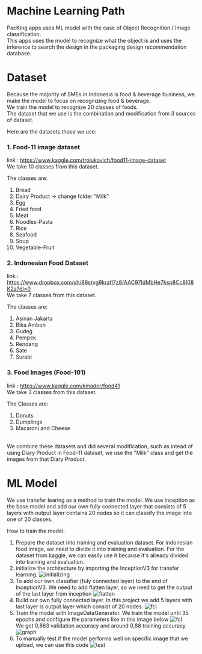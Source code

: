 # Machine Learning Path

PacKing apps uses ML model with the case of Object Recognition / Image classification.<br>
This apps uses the model to recognize what the object is and uses the inference to search the design in the packaging design recommendation database.

# Dataset

Because the majority of SMEs in Indonesia is food & beverage business, we make the model to focus on recognizing food & beverage.<br>
We train the model to recognize 20 classes of foods.<br>
The dataset that we use is the combination and modification from 3 sources of dataset.


Here are the datasets those we use:

### 1. Food-11 image dataset
link : https://www.kaggle.com/trolukovich/food11-image-dataset<br>We take 10 classes from this dataset. 

The classes are:
1. Bread
2. Dairy Product -> change folder "Milk"
3. Egg
4. Fried food
5. Meat
6. Noodles-Pasta
7. Rice
8. Seafood
9. Soup
10. Vegetable-Fruit 

### 2. Indonesian Food Dataset
link : https://www.dropbox.com/sh/88stvg9krafl7z8/AAC97IdMbHe7ksp8Cc8I08K2a?dl=0<br>
We take 7 classes from this dataset.

The classes are:

1. Asinan Jakarta
2. Bika Ambon
3. Gudeg
4. Pempek
5. Rendang
6. Sate
7. Surabi


### 3. Food Images (Food-101)
link : https://www.kaggle.com/kmader/food41<br>
We take 3 classes from this dataset.

The Classes are:

1. Donuts
2. Dumplings
3. Macaroni and Cheese


<br>We combine these datasets and did several modification, such as intead of using Diary Product in Food-11 dataset, we use the "Milk" class and get the images from that Diary Product.

# ML Model
We use transfer learing as a method to train the model. We use Inception as the base model and add our own fully connected layer that consists of 5 layers with output layer contains 20 nodes so it can classify the image into one of 20 classes.


How to train the model:
1. Prepare the dataset into training and evaluation dataset. For indonesian food image, we need to divide it into training and evaluation. For the dataset from kaggle, we can easily use it because it's already divided into training and evaluation.
2. initialize the architecture by importing the InceptionV3 for transfer learning.
![initializing](https://i.ibb.co/wwVCGy9/jupy1.png)
3. To add our own classifier (fuly connected layer) to the end of InceptionV3. We need to add flatten layer, so we need to get the output of the last layer from inception
![flatten](https://i.ibb.co/7Spwcc7/jupy2.png)
4. Build our own fully connected layer. In this project we add 5 layers with last layer is output layer which consist of 20 nodes.
![fcl](https://i.ibb.co/LCV3BvZ/jupy3.png)
5. Train the model with ImageDataGenerator. We train the model until 35 epochs and configure the parameters like in this image below
![fcl](https://i.ibb.co/TT1wpL4/jupy4.png)
<br>We get 0,863 validation accuracy and around 0,88 training accuracy<br>
![graph](https://i.ibb.co/kXPHRQM/bangkit.png)
6. To manually test if the model performs well on specific image that we upload, we can use this code
![test](https://i.ibb.co/wRZCcDr/jupy5.png)
